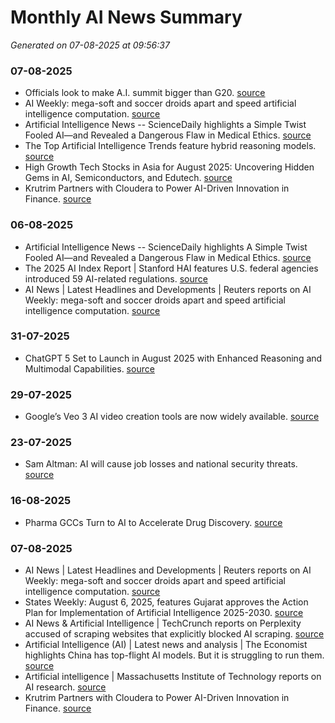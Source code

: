# Monthly AI News Summary
*Generated on 07-08-2025 at 09:56:37*

### 07-08-2025
- Officials look to make A.I. summit bigger than G20. [source](https://www.hindustantimes.com/india-news/officials-look-to-make-a-i-summit-bigger-than-g20-101754508897262.html)
- AI Weekly: mega-soft and soccer droids apart and speed artificial intelligence computation. [source](https://www.reuters.com/technology/artificial-intelligence/)
- Artificial Intelligence News -- ScienceDaily highlights a Simple Twist Fooled AI—and Revealed a Dangerous Flaw in Medical Ethics. [source](https://www.sciencedaily.com/news/computers_math/artificial_intelligence/)
- The Top Artificial Intelligence Trends feature hybrid reasoning models. [source](https://www.ibm.com/think/insights/artificial-intelligence-trends)
- High Growth Tech Stocks in Asia for August 2025: Uncovering Hidden Gems in AI, Semiconductors, and Edutech. [source](https://www.ainvest.com/news/high-growth-tech-stocks-asia-august-2025-uncovering-hidden-gems-ai-semiconductors-edutech-2508/)
- Krutrim Partners with Cloudera to Power AI-Driven Innovation in Finance. [source](https://uk.finance.yahoo.com/news/krutrim-partners-cloudera-power-ai-010100055.html)

### 06-08-2025
- Artificial Intelligence News -- ScienceDaily highlights A Simple Twist Fooled AI—and Revealed a Dangerous Flaw in Medical Ethics. [source](https://www.sciencedaily.com/news/computers_math/artificial_intelligence/)
- The 2025 AI Index Report | Stanford HAI features U.S. federal agencies introduced 59 AI-related regulations. [source](https://hai.stanford.edu/ai-index/2025-ai-index-report)
- AI News | Latest Headlines and Developments | Reuters reports on AI Weekly: mega-soft and soccer droids apart and speed artificial intelligence computation. [source](https://www.reuters.com/technology/artificial-intelligence/)

### 31-07-2025
- ChatGPT 5 Set to Launch in August 2025 with Enhanced Reasoning and Multimodal Capabilities. [source](https://cio.eletsonline.com/news/chatgpt-5-set-to-launch-in-august-2025-with-enhanced-reasoning-and-multimodal-capabilities/75026/)

### 29-07-2025
- Google’s Veo 3 AI video creation tools are now widely available. [source](https://www.artificialintelligence-news.com/)

### 23-07-2025
- Sam Altman: AI will cause job losses and national security threats. [source](https://www.artificialintelligence-news.com/)

### 16-08-2025
- Pharma GCCs Turn to AI to Accelerate Drug Discovery. [source](https://www.crescendo.ai/news/latest-ai-news-and-updates)

### 07-08-2025
- AI News | Latest Headlines and Developments | Reuters reports on AI Weekly: mega-soft and soccer droids apart and speed artificial intelligence computation. [source](https://www.reuters.com/technology/artificial-intelligence/)
- States Weekly: August 6, 2025, features Gujarat approves the Action Plan for Implementation of Artificial Intelligence 2025-2030. [source](https://www.csis.org/analysis/states-weekly-august-6-2025)
- AI News & Artificial Intelligence | TechCrunch reports on Perplexity accused of scraping websites that explicitly blocked AI scraping. [source](https://techcrunch.com/category/artificial-intelligence/)
- Artificial Intelligence (AI) | Latest news and analysis | The Economist highlights China has top-flight AI models. But it is struggling to run them. [source](https://www.economist.com/topics/artificial-intelligence)
- Artificial intelligence | Massachusetts Institute of Technology reports on AI research. [source](https://news.mit.edu/topic/artificial-intelligence2)
- Krutrim Partners with Cloudera to Power AI-Driven Innovation in Finance. [source](https://uk.finance.yahoo.com/news/krutrim-partners-cloudera-power-ai-010100055.html)